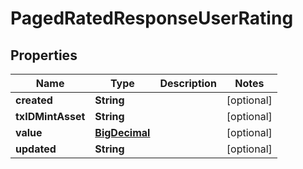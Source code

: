 
# PagedRatedResponseUserRating

## Properties
Name | Type | Description | Notes
------------ | ------------- | ------------- | -------------
**created** | **String** |  |  [optional]
**txIDMintAsset** | **String** |  |  [optional]
**value** | [**BigDecimal**](BigDecimal.md) |  |  [optional]
**updated** | **String** |  |  [optional]



